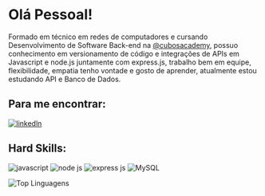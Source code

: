 # Olá Pessoal!

Formado em técnico em redes de computadores e cursando Desenvolvimento de Software Back-end na [@cubosacademy](https://cubos.academy/), possuo conhecimento em versionamento de código e integrações de APIs em Javascript e node.js juntamente com express.js, trabalho bem em equipe, flexibilidade, empatia tenho vontade e gosto de aprender, atualmente estou estudando API e Banco de Dados. 

## Para me encontrar:
[![linkedln](https://img.shields.io/badge/LinkedIn-0077B5?style=for-the-badge&logo=linkedin&logoColor=white)](https://www.linkedin.com/in/henrique-matos-964307226/)

## Hard Skills:
![javascript](https://img.shields.io/badge/JavaScript-323330?style=for-the-badge&logo=javascript&logoColor=F7DF1E) ![node js](https://img.shields.io/badge/Node%20js-339933?style=for-the-badge&logo=nodedotjs&logoColor=white)
![express js](https://img.shields.io/badge/Express%20js-000000?style=for-the-badge&logo=express&logoColor=white)
![MySQL](https://img.shields.io/badge/mysql-%2300f.svg?style=for-the-badge&logo=mysql&logoColor=white)

![Top Linguagens](https://github-readme-stats.vercel.app/api/top-langs/?username=HenriqueMundim&theme=tokyonight&custom_title=Top%20%Linguagens)
